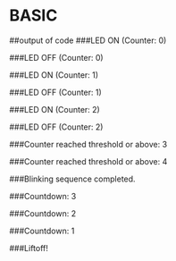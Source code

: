 # BASIC

##output of code
###LED ON (Counter: 0) 

###LED OFF (Counter: 0)

###LED ON (Counter: 1)

###LED OFF (Counter: 1)

###LED ON (Counter: 2)

###LED OFF (Counter: 2)

###Counter reached threshold or above: 3

###Counter reached threshold or above: 4

###Blinking sequence completed.

###Countdown: 3

###Countdown: 2

###Countdown: 1

###Liftoff!

